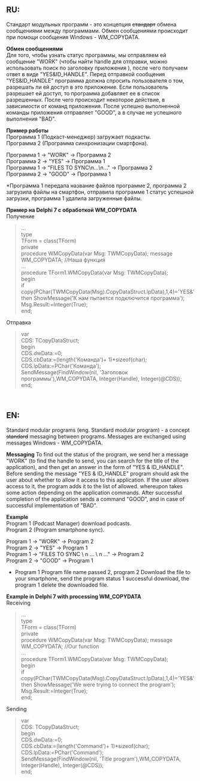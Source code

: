 <h2>RU:</h2>
Стандарт модульных программ - это концепция <del>стандарт</del> обмена сообщениями между программами. Обмен сообщениями происходит при помощи сообщения Windows - WM_COPYDATA.

<b>Обмен сообщениями</b><br>
Для того, чтобы узнать статус программы, мы отправляем ей сообщение "WORK" (чтобы найти handle для отправки, можно использовать поиск по заголовку приложения ), после чего получаем ответ в виде "YES&ID_HANDLE".
Перед отправкой сообщения "YES&ID_HANDLE" программа должна спросить пользователя о том, разрешать ли ей доступ в это приложение. Если пользователь разрешает ей доступ, то программа добавляет ее в список разрешенных. После чего 
происходит некоторое действие, в зависимости от команд приложения. После успешно выполненной команды приложения отправляет "GOOD", а в случае не успешного выполнения "BAD".

<b>Пример работы</b><br>
Программа 1 (Подкаст-менеджер) загружает подкасты.<br>
Программа 2 (Программа синхронизации смартфона).<br>

Программа 1 -> "WORK" -> Программа 2<br>
Программа 2 -> "YES" -> Программа 1<br>
Программа 1 -> "FILES TO SYNC\n...\n..." -> Программа 2<br>
Программа 2 -> "GOOD" -> Программа 1

*Программа 1 передала название файлов программе 2, программа 2 загрузила файлы на смартфон, отправила программе 1 статус успешной загрузки, программа 1 удалила загруженные файлы.


<b>Пример на Delphi 7 с обработкой WM_COPYDATA</b><br>
Получение
<blockquote>...<br>
type<br>
  TForm = class(TForm)<br>
  private<br>
   procedure WMCopyData(var Msg: TWMCopyData); message WM_COPYDATA; //Наша функция<br>
...<br>
procedure TForm1.WMCopyData(var Msg: TWMCopyData);<br>
begin<br>
if copy(PChar(TWMCopyData(Msg).CopyDataStruct.lpData),1,4)='YES&' then ShowMessage('К нам пытается подключится программа');<br>
Msg.Result:=Integer(True);<br>
end;</blockquote>

Отправка<br>
<blockquote>var<br>
CDS: TCopyDataStruct;<br>
begin<br>
CDS.dwData:=0;<br>
CDS.cbData:=(length('Команда')+ 1)*sizeof(char);<br>
CDS.lpData:=PChar('Команда');<br>
SendMessage(FindWindow(nil, 'Заголовок программы'),WM_COPYDATA, Integer(Handle), Integer(@CDS));<br>
end;</blockquote>
<br>
<h2>EN:</h2>
Standard modular programs (eng. Standard modular program) - a concept <del>standard</del> messaging between programs. Messages are exchanged using messages Windows - WM_COPYDATA.

<b>Messaging</b>
To find out the status of the program, we send her a message "WORK" (to find the handle to send, you can search for the title of the application), and then get an answer in the form of "YES & ID_HANDLE".
Before sending the message "YES & ID_HANDLE" program should ask the user about whether to allow it access to this application. If the user allows access to it, the program adds it to the list of allowed. whereupon
takes some action depending on the application commands. After successful completion of the application sends a command "GOOD", and in case of successful implementation of "BAD".

<b>Example</b><br>
Program 1 (Podcast Manager) download podcasts. <br>
Program 2 (Program smartphone sync). <br>

Program 1 -> "WORK" -> Program 2 <br>
Program 2 -> "YES" -> Program 1 <br>
Program 1 -> "FILES TO SYNC \ n ... \ n ..." -> Program 2 <br>
Program 2 -> "GOOD" -> Program 1

* Program 1 Program file name passed 2, program 2 Download the file to your smartphone, send the program status 1 successful download, the program 1 delete the downloaded file.


<b>Example in Delphi 7 with processing WM_COPYDATA</b><br>
Receiving
<blockquote>...<br>
type<br>
  TForm = class(TForm)<br>
  private<br>
   procedure WMCopyData(var Msg: TWMCopyData); message WM_COPYDATA; //Our function<br>
...<br>
procedure TForm1.WMCopyData(var Msg: TWMCopyData);<br>
begin<br>
if copy(PChar(TWMCopyData(Msg).CopyDataStruct.lpData),1,4)='YES&' then ShowMessage('We were trying to connect the program');<br>
Msg.Result:=Integer(True);<br>
end;</blockquote>

Sending
<blockquote>var<br>
CDS: TCopyDataStruct;<br>
begin<br>
CDS.dwData:=0;<br>
CDS.cbData:=(length('Command')+ 1)*sizeof(char);<br>
CDS.lpData:=PChar('Command');<br>
SendMessage(FindWindow(nil, 'Title program'),WM_COPYDATA, Integer(Handle), Integer(@CDS));<br>
end;</blockquote>
